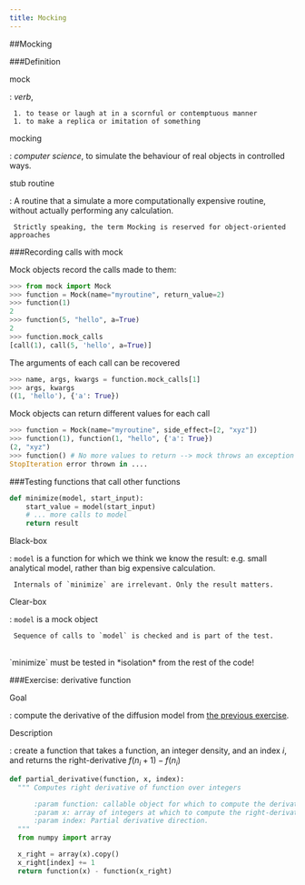 ```yaml
---
title: Mocking
---
```


##Mocking

###Definition

<div align="left">
mock

:    *verb*,

     1. to tease or laugh at in a scornful or contemptuous manner
     1. to make a replica or imitation of something

<div class="fragment roll-in">
mocking

:    *computer science*, to simulate the behaviour of real objects in controlled ways.
</div>

<div class="fragment roll-in">
stub routine

:    A routine that a simulate a more computationally expensive routine, without actually performing
     any calculation.

     Strictly speaking, the term Mocking is reserved for object-oriented approaches
</div>

</div>

###Recording calls with mock

<div align="left">
Mock objects record the calls made to them:

``` python
>>> from mock import Mock
>>> function = Mock(name="myroutine", return_value=2)
>>> function(1)
2
>>> function(5, "hello", a=True)
2
>>> function.mock_calls
[call(1), call(5, 'hello', a=True)]
```

The arguments of each call can be recovered

``` python
>>> name, args, kwargs = function.mock_calls[1]
>>> args, kwargs
((1, 'hello'), {'a': True})
```

Mock objects can return different values for each call

``` python
>>> function = Mock(name="myroutine", side_effect=[2, "xyz"])
>>> function(1), function(1, "hello", {'a': True})
(2, "xyz")
>>> function() # No more values to return --> mock throws an exception
StopIteration error thrown in ....
```


</div>


###Testing functions that call other functions

``` python
def minimize(model, start_input):
    start_value = model(start_input)
    # ... more calls to model
    return result
```

Black-box

:    `model` is a function for which we think we know the result:
     e.g. small analytical model, rather than big expensive calculation.

     Internals of `minimize` are irrelevant. Only the result matters.

Clear-box

:    `model` is a mock object

     Sequence of calls to `model` is checked and is part of the test.

<br>
<div align="left" class="frament fade-in">
`minimize` must be tested in *isolation* from the rest of the code!
</div>

###Exercise: derivative function

<div align="left">
Goal

:   compute the derivative of the diffusion model from [the previous exercise](#/diffusion).

Description

:   create a function that takes a function, an integer density, and an index $i$, and returns the
    right-derivative   $f(n_i + 1) - f(n_i)$

``` python
def partial_derivative(function, x, index):
  """ Computes right derivative of function over integers

      :param function: callable object for which to compute the derivative
      :param x: array of integers at which to compute the right-derivative
      :param index: Partial derivative direction.
  """
  from numpy import array

  x_right = array(x).copy()
  x_right[index] += 1
  return function(x) - function(x_right)
```

</div>

